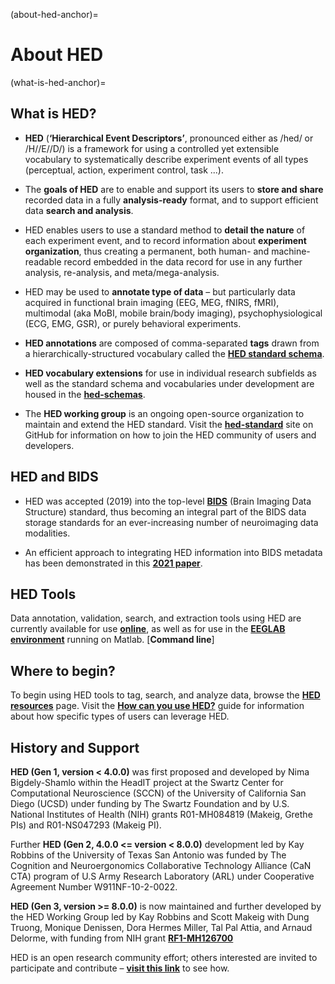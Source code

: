 (about-hed-anchor)=
# About HED

(what-is-hed-anchor)=
## What is HED?

- **HED** (**‘Hierarchical Event Descriptors’**, pronounced either as /hed/ or /H//E//D/)
  is a framework for using a controlled yet extensible vocabulary to systematically describe
  experiment events of all types (perceptual, action, experiment control, task ...).   
<p/>

- The **goals of HED** are to enable and support its users to **store and share** recorded
  data in a fully **analysis-ready** format, and to support efficient data **search and analysis**.
<p/>

- HED enables users to use a standard method to **detail the nature** of each experiment event,
  and to record information about **experiment organization**, thus creating a permanent,
  both human- and machine-readable record embedded in the data record for use in any further analysis, re-analysis, and meta/mega-analysis.
<p/>

- HED may be used to **annotate type of data** – but particularly data acquired in functional brain 
  imaging (EEG, MEG, fNIRS, fMRI), multimodal (aka MoBI, mobile brain/body imaging),
  psychophysiological (ECG, EMG, GSR), or purely behavioral experiments.
<p/>

- **HED annotations** are composed of comma-separated **tags** drawn from a hierarchically-structured
  vocabulary called the [**HED standard schema**](https://www.hedtags.org/display_hed.html).
<p/>

- **HED vocabulary extensions** for use in individual research subfields as well as the standard
  schema and vocabularies under development are housed in the 
  [**hed-schemas**](https://github.com/).
<p/>

- The **HED working group** is an ongoing open-source organization to maintain and extend 
  the HED standard. Visit the [**hed-standard**](https://github.com/hed-standard) site on 
  GitHub for information on how to join the HED community of users and developers.

## HED and BIDS

- HED was accepted (2019) into the top-level 
  [**BIDS**](https://bids.neuroimaging.io/) (Brain Imaging Data Structure) standard,
  thus becoming an integral part of the BIDS data storage standards for an ever-increasing 
  number of neuroimaging data modalities.
<p/>

- An efficient approach to integrating HED information into BIDS metadata has been demonstrated
  in this [**2021 paper**](https://www.sciencedirect.com/science/article/pii/S1053811921010387?via%3Dihub).

## HED Tools

Data annotation, validation, search, and extraction tools using HED are currently available 
for use [**online**](https://hedtools.ucsd.edu/hed), as well as for use in the 
[**EEGLAB environment**](https://sccn.ucsd.edu/eeglab/index.php) running on Matlab.
[**Command line**]

## Where to begin?

To begin using HED tools to tag, search, and analyze data, browse the 
[**HED resources**](https://www.hed-resources.org) page.
Visit the [**How can you use HED?**](HowCanYouUseHed.md) guide for information about
how specific types of users can leverage HED.

## History and Support

**HED (Gen 1, version < 4.0.0)** was first proposed and developed by Nima Bigdely-Shamlo within the HeadIT project
at the Swartz Center for Computational Neuroscience (SCCN) of the University of California 
San Diego (UCSD) under funding by The Swartz Foundation and by U.S. National Institutes of Health
(NIH) grants R01-MH084819 (Makeig, Grethe PIs) and R01-NS047293 (Makeig PI). 

Further **HED (Gen 2, 4.0.0 <= version < 8.0.0)** development led by Kay Robbins 
of the University of Texas San Antonio was
funded by The Cognition and Neuroergonomics Collaborative Technology Alliance (CaN CTA) program of U.S Army Research Laboratory (ARL) under Cooperative Agreement Number W911NF-10-2-0022. 

**HED (Gen 3, version >= 8.0.0)** is now maintained and further developed by the 
HED Working Group led by Kay Robbins and Scott Makeig with Dung Truong, Monique Denissen, 
Dora Hermes Miller, Tal Pal Attia, and Arnaud Delorme, with funding from NIH grant 
[**RF1-MH126700**](https://braininitiative.nih.gov/funded-awards/brain-initiative-hierarchical-event-descriptors-hed-system-characterize-events)

HED is an open research community effort; others interested are invited to participate and contribute – [**visit this link**](https://github.com/hed-standard) to see how.
